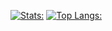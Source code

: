 [![Stats:](https://github-readme-stats.vercel.app/api?username=AkiraGustavoMinami&show_icons=true&theme=gruvbox&show_private=true)](https://camo.githubusercontent.com/4e232fda2ee4cbcdc1f9f390b0a850c9c0b712cd0bb2b46278a6840fb7496723/68747470733a2f2f6769746875622d726561646d652d73746174732e76657263656c2e6170702f6170693f757365726e616d653d676e657665736465762673686f775f69636f6e733d74727565267468656d653d67727576626f782673686f775f707269766174653d74727565)
[![Top Langs:](https://github-readme-stats.vercel.app/api/top-langs/?username=AkiraGustavoMinami&layout=normal&langs_count=4&theme=gruvbox)](https://camo.githubusercontent.com/6c3eb9666bededae41e0e3c932517c2604c087ba8bd496a49009ad505838c085/68747470733a2f2f6769746875622d726561646d652d73746174732e76657263656c2e6170702f6170692f746f702d6c616e67732f3f757365726e616d653d676e65766573646576266c61796f75743d6e6f726d616c266c616e67735f636f756e743d34267468656d653d67727576626f78)
